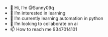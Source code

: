 - 👋 Hi, I’m @Sunny09q
- 👀 I’m interested in learning
- 🌱 I’m currently learning automation in python
- 💞️ I’m looking to collaborate on ai
- 📫 How to reach me 9347014101

<!---
Sunny09q/Sunny09q is a ✨ special ✨ repository because its `README.md` (this file) appears on your GitHub profile.
You can click the Preview link to take a look at your changes.
--->
